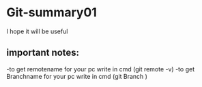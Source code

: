 # Git-summary01
I hope it will be useful

## important notes:

-to get remotename for your pc write  in cmd (git remote -v)
-to get Branchname for your pc write  in cmd (git Branch )
